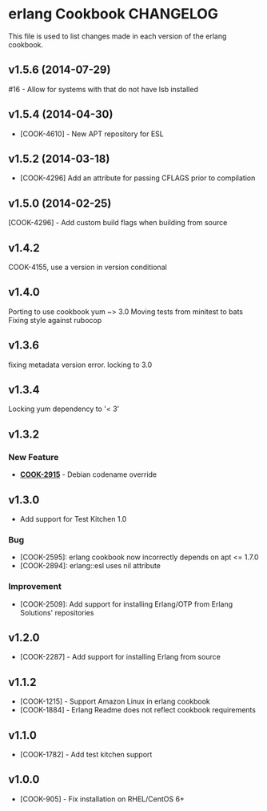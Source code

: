 erlang Cookbook CHANGELOG
=========================
This file is used to list changes made in each version of the erlang cookbook.

v1.5.6 (2014-07-29)
-------------------
#16 - Allow for systems with that do not have lsb installed

v1.5.4 (2014-04-30)
-------------------
- [COOK-4610] - New APT repository for ESL


v1.5.2 (2014-03-18)
-------------------
- [COOK-4296] Add an attribute for passing CFLAGS prior to compilation


v1.5.0 (2014-02-25)
-------------------
[COOK-4296] - Add custom build flags when building from source


v1.4.2
------
COOK-4155, use a version in version conditional

v1.4.0
------
Porting to use cookbook yum ~> 3.0
Moving tests from minitest to bats
Fixing style against rubocop


v1.3.6
------
fixing metadata version error. locking to 3.0


v1.3.4
------
Locking yum dependency to '< 3'


v1.3.2
------
### New Feature
- **[COOK-2915](https://tickets.chef.io/browse/COOK-2915)** - Debian codename override

v1.3.0
------
- Add support for Test Kitchen 1.0

### Bug
- [COOK-2595]: erlang cookbook now incorrectly depends on apt <= 1.7.0
- [COOK-2894]: erlang::esl uses nil attribute

### Improvement
- [COOK-2509]: Add support for installing Erlang/OTP from Erlang Solutions' repositories

v1.2.0
------
- [COOK-2287] - Add support for installing Erlang from source

v1.1.2
------
- [COOK-1215] - Support Amazon Linux in erlang cookbook
- [COOK-1884] - Erlang Readme does not reflect cookbook requirements

v1.1.0
------
- [COOK-1782] - Add test kitchen support

v1.0.0
------
- [COOK-905] - Fix installation on RHEL/CentOS 6+
